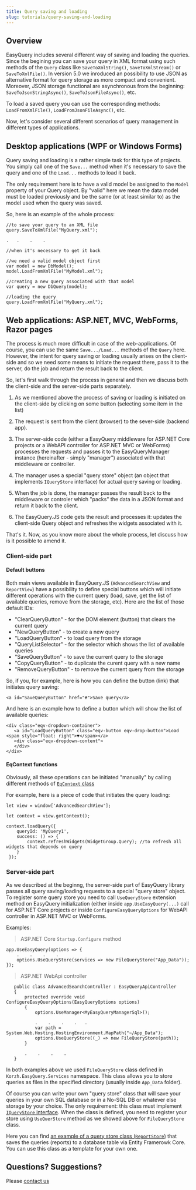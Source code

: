 ```yaml
---
title: Query saving and loading
slug: tutorials/query-saving-and-loading
---
```


## Overview

EasyQuery includes several different way of saving and loading the queries. Since the begining you can save your query in XML format using such methods of the `Query` class like `SaveToXmlString()`, `SaveToXmlStream()` or `SaveToXmlFile()`. In version 5.0 we inroduced an possibility to use JSON as alternative format for query storage as more compact and convenient. Moreover, JSON storage functional are asynchronous from the beginning: `SaveToJsonStringAsync()`, `SaveToJsonFileAsync()`, etc. 

To load a saved query you can use the corresponding methods: `LoadFromXmlFile()`, `LoadFromJsonFileAsync()`, etc.

Now, let's consider several different scenarios of query management in different types of applications.


## Desktop applications (WPF or Windows Forms)

Query saving and loading is a rather simple task for this type of projects. You simply call one of the `Save...` method when it's necessary to save the query and one of the `Load...` methods to load it back. 

The only requirement here is to have a valid model be assigned to the `Model` property of your Query object. By "valid" here we mean the data model must be loaded previously and be the same (or at least similar to) as the model used when the query was saved. 

So, here is an example of the whole process:

```
//to save your query to an XML file
query.SaveToXmlFile("MyQuery.xml");

.   .    .    .

//when it's necessary to get it back

//we need a valid model object first
var model = new DbModel();
model.LoadFromXmlFile("MyModel.xml");

//creating a new query associated with that model
var query = new DbQuery(model);

//loading the query
query.LoadFromXmlFile("MyQuery.xml");
```


## Web applications: ASP.NET, MVC, WebForms, Razor pages

The process is much more difficult in case of the web-applications. Of course, you can use the same `Save.../Load...` methods of the `Query` here. However, the intent for query saving or loading usually arises on the client-side and so we need some means to initiate the request there, pass it to the server, do the job and return the result back to the client.

So, let's first walk through the process in general and then we discuss both the client-side and the server-side parts separately.

1. As we mentioned above the process of saving or loading is initiated on the client-side by clicking on some button (selecting some item in the list)

2. The request is sent from the client (browser) to the sever-side (backend app).

3. The server-side code (either a EasyQuery middleware for ASP.NET Core projects or a WebAPI controller for ASP.NET MVC or WebForms) processes the requests and passes it to the EasyQueryManager instance (hereinafter - simply "manager") associated with that middleware or controller.

4. The manager uses a special "query store" object (an object that implements `IQueryStore` interface) for actual query saving or loading.

5. When the job is done, the manager passes the result back to the middleware or controler which "packs" the data in a JSON format and return it back to the client.

6. The EasyQuery.JS code gets the result and processes it: updates the client-side Query object and refreshes the widgets associated with it.

That's it. Now, as you know more about the whole process, let discuss how is it possible to amend it.

### Client-side part


#### Default buttons

Both main views available in EasyQuery.JS (`AdvancedSearchView` and `ReportView`) have a possibility to define special buttons which will initiate different operations with the current query (load, save, get the list of available queries, remove from the storage, etc). Here are the list of those default IDs:

- "ClearQueryButton" - for the DOM element (button) that clears the current query
- "NewQueryButton" - to create a new query
- "LoadQueryButton" - to load query from the storage
- "QueryListSelector" - for the selector which shows the list of available queries
- "SaveQueryButton" -  to save the current query to the storage
- "CopyQueryButton" - to duplicate the curent query with a new name
- "RemoveQueryButton" - to remove the current query from the storage

So, if you, for example, here is how you can define the button (link) that initiates query saving:

```
<a id="SaveQueryButton" href="#">Save query</a>
```

And here is an example how to define a button which will show the list of available queries:

```
<div class="eqv-dropdown-container">
   <a id="LoadQueryButton" class="eqv-button eqv-drop-button">Load <span style="float: right">▼</span></a>
   <div class="eqv-dropdown-content">
   </div>
</div>
```

#### EqContext functions

Obviously, all these operations can be initiated "manually" by calling different methods of [`EqContext` class](https://korzh.com/easyquery/javascript/docs/api-reference-6x/@easyquery/core-package/classes/eqcontext-class)

For example, here is a piece of code that initiates the query loading:

```
let view = window['AdvancedSearchView'];

let context = view.getContext();

context.loadQuery({
    queryId: 'MyQuery1',
    success: () => {
        context.refreshWidgets(WidgetGroup.Query); //to refresh all widgets that depends on query
    }
 });
 ```
 
 
 ### Server-side part
 
As we described at the beginng, the server-side part of EasyQuery library passes all query saving/loading requests to a special "query store" object. To register some query store you need to call `UseQueryStore` extension method on EasyQuery initialization (either inside `app.UseEasyQuery(...)` call for ASP.NET Core projects or inside `ConfigureEasyQueryOptions` for WebAPI controller in ASP.NET MVC or WebForms.
 
 Examples:
 
 > ASP.NET Core `Startup.Configure` method
 
 ```
 app.UseEasyQuery(options => {
     .    .    .    .
     options.UseQueryStore(services => new FileQueryStore("App_Data"));
 });
 ```
 
> ASP.NET WebApi controller
 
 ```
    public class AdvancedSearchController : EasyQueryApiController
    {
        protected override void ConfigureEasyQueryOptions(EasyQueryOptions options)
        {
            options.UseManager<MyEasyQueryManagerSql>();
			
			.    .    .    .   . 
            var path = System.Web.Hosting.HostingEnvironment.MapPath("~/App_Data");
            options.UseQueryStore((_) => new FileQueryStore(path));
        }
		
		.    .    .    .
	}
```

In both examples above we used `FileQueryStore` class defined in `Korzh.EasyQuery.Services` namespace. This class allows you to store queries as files in the specified directory (usually inside `App_Data` folder). 

Of course you can write your own "query store" class that will save your queries in your own SQL database or in a No-SQL DB or whatever else storage by your choice. The only requirement: this class must implement [`IQueryStore` interface](/api-reference-5x/korzh-easyquery-services-namespace/iquerystore-interface). When the class is defined, you need to register your store using `UseQuerStore` method as we showed above for `FileQueryStore` class. 

Here you can find [an example of a query store class (`ReportStore`)](https://github.com/easyquery/AspNetCoreSamples/blob/master/EqAspNetCoreDemo/Services/ReportStore.cs) that saves the queries (reports) to a database table via Entity Framerowk Core. You can use this class as a template for your own one.

## Questions? Suggestions?

Please [contact us](https://korzh.com/support)